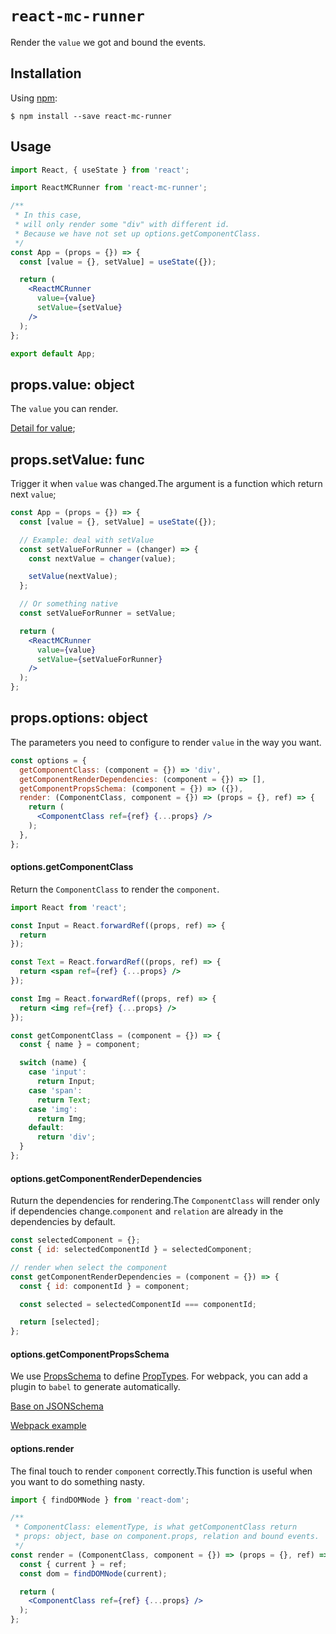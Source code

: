 # `react-mc-runner`

Render the ```value``` we got and bound the events.

## Installation

Using [npm](https://www.npmjs.com/):

    $ npm install --save react-mc-runner

## Usage

```jsx
import React, { useState } from 'react';

import ReactMCRunner from 'react-mc-runner';

/**
 * In this case,
 * will only render some "div" with different id.
 * Because we have not set up options.getComponentClass.
 */
const App = (props = {}) => {
  const [value = {}, setValue] = useState({});

  return (
    <ReactMCRunner
      value={value}
      setValue={setValue}
    />
  );
};

export default App;
```

## props.value: object

The ```value``` you can render. 

[Detail for value](https://github.com/xiaoshuangLi/react-mc#concept);

## props.setValue: func

Trigger it when ```value``` was changed.The argument is a function which return next ```value```;

```jsx
const App = (props = {}) => {
  const [value = {}, setValue] = useState({});

  // Example: deal with setValue
  const setValueForRunner = (changer) => {
    const nextValue = changer(value);

    setValue(nextValue);
  };

  // Or something native
  const setValueForRunner = setValue;

  return (
    <ReactMCRunner
      value={value}
      setValue={setValueForRunner}
    />
  );
};
```

## props.options: object

The parameters you need to configure to render ```value``` in the way you want.

```jsx
const options = {
  getComponentClass: (component = {}) => 'div',
  getComponentRenderDependencies: (component = {}) => [],
  getComponentPropsSchema: (component = {}) => ({}),
  render: (ComponentClass, component = {}) => (props = {}, ref) => {
    return (
      <ComponentClass ref={ref} {...props} />
    );
  },
};
```

#### options.getComponentClass

Return the ```ComponentClass``` to render the ```component```.

```jsx
import React from 'react';

const Input = React.forwardRef((props, ref) => {
  return 
});

const Text = React.forwardRef((props, ref) => {
  return <span ref={ref} {...props} />
});

const Img = React.forwardRef((props, ref) => {
  return <img ref={ref} {...props} />
});

const getComponentClass = (component = {}) => {
  const { name } = component;

  switch (name) {
    case 'input':
      return Input;
    case 'span':
      return Text;
    case 'img':
      return Img;
    default:
      return 'div';
  }
};
```

#### options.getComponentRenderDependencies

Ruturn the dependencies for rendering.The ```ComponentClass``` will render only if dependencies change.```component``` and ```relation``` are already in the dependencies by default.

```jsx
const selectedComponent = {};
const { id: selectedComponentId } = selectedComponent;

// render when select the component
const getComponentRenderDependencies = (component = {}) => {
  const { id: componentId } = component;

  const selected = selectedComponentId === componentId;

  return [selected];
};
```

#### options.getComponentPropsSchema

We use [PropsSchema](https://github.com/xiaoshuangLi/react-docgen-props-schema) to define [PropTypes](https://github.com/facebook/prop-types).
For webpack, you can add a plugin to ```babel``` to generate automatically.

[Base on JSONSchema](https://json-schema.org)

[Webpack example](https://github.com/xiaoshuangLi/react-mc/blob/master/examples/webpack.config.js)

#### options.render

The final touch to render ```component``` correctly.This function is useful when you want to do something nasty.

```jsx
import { findDOMNode } from 'react-dom';

/**
 * ComponentClass: elementType, is what getComponentClass return
 * props: object, base on component.props, relation and bound events.
 */
const render = (ComponentClass, component = {}) => (props = {}, ref) => {
  const { current } = ref;
  const dom = findDOMNode(current);

  return (
    <ComponentClass ref={ref} {...props} />
  );
};
```